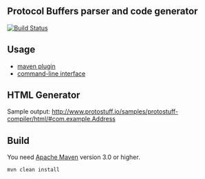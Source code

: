 Protocol Buffers parser and code generator
------------------------------------------

[![Build Status](https://travis-ci.org/protostuff/protostuff-compiler.svg?branch=master)](https://travis-ci.org/protostuff/protostuff-compiler)

Usage
-----

* [maven plugin](https://github.com/protostuff/protostuff-compiler/wiki/Maven-Plugin)
* [command-line interface](https://github.com/protostuff/protostuff-compiler/wiki/Command-line-interface)

HTML Generator
--------------

Sample output: http://www.protostuff.io/samples/protostuff-compiler/html/#com.example.Address

Build
-----

You need [Apache Maven](https://maven.apache.org/) version 3.0 or higher.

```
mvn clean install
```
